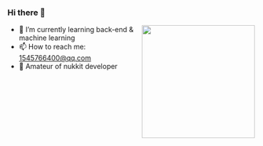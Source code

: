 ### Hi there 👋

<img align='right' src="https://media.giphy.com/media/6Ki5EvaqR4Uz3LumSd/giphy.gif" width="230">

- 🌱 I’m currently learning back-end & machine learning
- 📫 How to reach me: 1545766400@qq.com
- 🤔 Amateur of nukkit developer
